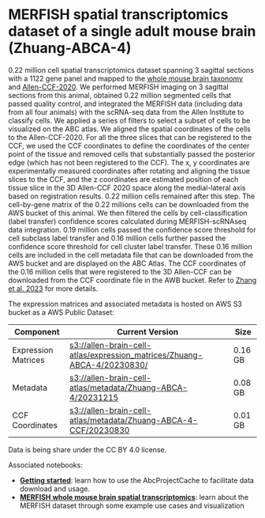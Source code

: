 # MERFISH spatial transcriptomics dataset of a single adult mouse brain (Zhuang-ABCA-4)

0.22 million cell spatial transcriptomics dataset spanning 3 sagittal sections
with a 1122 gene panel and mapped to the  [whole mouse brain taxonomy](WMB-taxonomy.md) and
[Allen-CCF-2020](Allen-CCF-2020.md). We performed MERFISH imaging on 3 sagittal sections from
this animal, obtained 0.22 million segmented cells that passed quality control,
and integrated the MERFISH data (including data from all four animals) with the
scRNA-seq data from the Allen Institute to classify cells. We applied a series
of filters to select a subset of cells to be visualized on the ABC atlas. We
aligned the spatial coordinates of the cells to the Allen-CCF-2020. For all the
three slices that can be registered to the CCF, we used the CCF coordinates to
define the coordinates of the center point of the tissue and removed cells that
substantially passed the posterior edge (which has not been registered to the
CCF). The x, y coordinates are experimentally measured coordinates after
rotating and aligning the tissue slices to the CCF, and the z coordinates are
estimated position of each tissue slice in the 3D Allen-CCF 2020 space along
the medial-lateral axis based on registration results. 0.22 million cells
remained after this step. The cell-by-gene matrix of the 0.22 millions cells
can be downloaded from the AWS bucket of this animal. We then filtered the
cells by cell-classification (label transfer) confidence scores calculated
during MERFISH-scRNAseq data integration. 0.19 million cells passed the
confidence score threshold for cell subclass label transfer and 0.16 million
cells further passed the confidence score threshold for cell cluster label
transfer. These 0.16 million cells are included in the cell metadata file that
can be downloaded from the AWS bucket and are displayed on the ABC Atlas. The
CCF coordinates of the 0.16 million cells that were registered to the 3D
Allen-CCF can be downloaded from the CCF coordinate file in the AWB bucket.
Refer to [Zhang et al. 2023](https://doi.org/10.1101/2023.03.06.531348) for more details.

The expression matrices and associated metadata is hosted on AWS S3 bucket as a
AWS Public Dataset:

| Component | Current Version | Size |
|---|--|---|
| Expression Matrices | [s3://allen-brain-cell-atlas/expression_matrices/Zhuang-ABCA-4/20230830/](https://allen-brain-cell-atlas.s3.us-west-2.amazonaws.com/index.html#expression_matrices/Zhuang-ABCA-4/20230830/) | 0.16 GB |
| Metadata | [s3://allen-brain-cell-atlas/metadata/Zhuang-ABCA-4/20231215](https://allen-brain-cell-atlas.s3.us-west-2.amazonaws.com/index.html#metadata/Zhuang-ABCA-4/20231215/) | 0.08 GB |
| CCF Coordinates | [s3://allen-brain-cell-atlas/metadata/Zhuang-ABCA-4-CCF/20230830](https://allen-brain-cell-atlas.s3.us-west-2.amazonaws.com/index.html#metadata/Zhuang-ABCA-4-CCF/20230830/) | 0.01 GB |

Data is being share under the CC BY 4.0 license.

Associated notebooks:
* [**Getting started**](../notebooks/getting_started.ipynb): learn how to use the AbcProjectCache to
  facilitate data download and usage.
* [**MERFISH whole mouse brain spatial transcriptomics**](../notebooks/zhuang_merfish_tutorial.ipynb): learn about the
  MERFISH dataset through some example use cases and visualization
